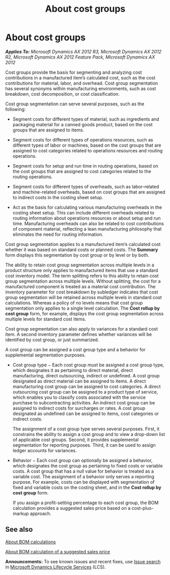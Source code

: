 ﻿---
title: About cost groups
TOCTitle: About cost groups
ms:assetid: 0fe1d738-dde7-47fc-8d89-2c1281ecf15c
ms:mtpsurl: https://technet.microsoft.com/en-us/library/Aa496553(v=AX.60)
ms:contentKeyID: 36056021
ms.date: 04/18/2014
mtps_version: v=AX.60
---

# About cost groups 


_**Applies To:** Microsoft Dynamics AX 2012 R3, Microsoft Dynamics AX 2012 R2, Microsoft Dynamics AX 2012 Feature Pack, Microsoft Dynamics AX 2012_

Cost groups provide the basis for segmenting and analyzing cost contributions in a manufactured item’s calculated cost, such as the cost contributions for material, labor, and overhead. Cost group segmentation has several synonyms within manufacturing environments, such as cost breakdown, cost decomposition, or cost classification.

Cost group segmentation can serve several purposes, such as the following:

  - Segment costs for different types of material, such as ingredients and packaging material for a canned goods product, based on the cost groups that are assigned to items.

  - Segment costs for different types of operations resources, such as different types of labor or machines, based on the cost groups that are assigned to cost categories related to operations resources and routing operations.

  - Segment costs for setup and run time in routing operations, based on the cost groups that are assigned to cost categories related to the routing operations.

  - Segment costs for different types of overheads, such as labor-related and machine-related overheads, based on cost groups that are assigned to indirect costs in the costing sheet setup.

  - Act as the basis for calculating various manufacturing overheads in the costing sheet setup. This can include different overheads related to routing information about operations resources or about setup and run time. Manufacturing overheads can also be related to cost contributions of component material, reflecting a lean manufacturing philosophy that eliminates the need for routing information.

Cost group segmentation applies to a manufactured item’s calculated cost whether it was based on standard costs or planned costs. The **Summary** form displays this segmentation by cost group or by level or by both.

The ability to retain cost group segmentation across multiple levels in a product structure only applies to manufactured items that use a standard cost inventory model. The term splitting refers to this ability to retain cost group segmentation across multiple levels. Without splitting, the cost for a manufactured component is treated as a material cost contribution. The inventory parameter for cost breakdown by subledger indicates that cost group segmentation will be retained across multiple levels in standard cost calculations. Whereas a policy of no levels means that cost group segmentation only applies to a single level calculation. The **Cost rollup by cost group** form, for example, displays the cost group segmentation across multiple levels for standard cost items.

Cost group segmentation can also apply to variances for a standard cost item. A second inventory parameter defines whether variances will be identified by cost group, or just summarized.

A cost group can be assigned a cost group type and a behavior for supplemental segmentation purposes.

  - Cost group type − Each cost group must be assigned a cost group type, which designates it as pertaining to direct material, direct manufacturing, direct outsourcing, indirect or undefined. A cost group designated as direct material can be assigned to items. A direct manufacturing cost group can be assigned to cost categories. A direct outsourcing cost group can be assigned to a product type of service, which enables you to classify costs associated with the service purchase to subcontracting activities. An indirect cost group can be assigned to indirect costs for surcharges or rates. A cost group designated as undefined can be assigned to items, cost categories or indirect costs.
    
    The assignment of a cost group type serves several purposes. First, it constrains the ability to assign a cost group and to view a drop-down list of applicable cost groups. Second, it provides supplemental segmentation for reporting purposes. Third, it can be used to assign ledger accounts for variances.

  - Behavior − Each cost group can optionally be assigned a behavior, which designates the cost group as pertaining to fixed costs or variable costs. A cost group that has a null value for behavior is treated as a variable cost. The assignment of a behavior only serves a reporting purpose. For example, costs can be displayed with segmentation of fixed and variable costs on the costing sheet, and in the **Cost rollup by cost group** form.
    
    If you assign a profit-setting percentage to each cost group, the BOM calculation provides a suggested sales price based on a cost-plus-markup approach.

## See also

[About BOM calculations](about-bom-calculations.md)

[About BOM calculation of a suggested sales price](about-bom-calculation-of-a-suggested-sales-price.md)

  
**Announcements:** To see known issues and recent fixes, use [Issue search](http://go.microsoft.com/fwlink/?linkid=389258) in [Microsoft Dynamics Lifecycle Services](http://go.microsoft.com/fwlink/?linkid=306505) (LCS).

